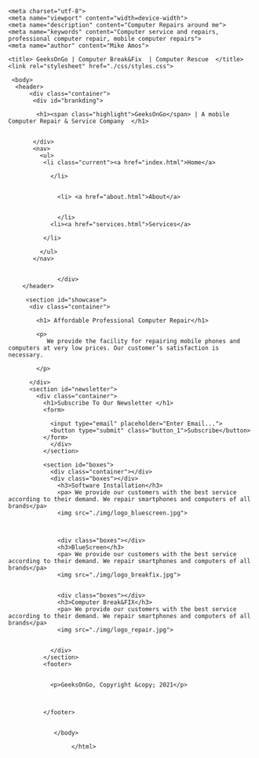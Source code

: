 <!DOCTYPE html>
  <html>
    <head>

    <meta charset="utf-8">
    <meta name="viewport" content="width=device-width">
    <meta name="description" content="Computer Repairs around me">
    <meta name="keywords" content="Computer service and repairs, professional computer repair, mobile computer repairs">
    <meta name="author" content="Mike Amos">
    
    <title> GeeksOnGo | Computer Break&Fix  | Computer Rescue  </title>
    <link rel="stylesheet" href="./css/styles.css">


  </head>

     <body>
      <header>
          <div class="container">
           <div id="brankding">

            <h1><span class="highlight">GeeksOnGo</span> | A mobile Computer Repair & Service Company  </h1>


           </div>
           <nav>
             <ul>
              <li class="current"><a href="index.html">Home</a>

                </li>
                

                  <li> <a href="about.html">About</a>
                    

                  </li>
                <li><a href="services.html">Services</a>

              </li>

             </ul>
           </nav>


                  </div>
        </header>

         <section id="showcase">
          <div class="container">

            <h1> Affordable Professional Computer Repair</h1>
            
            <p>
               We provide the facility for repairing mobile phones and computers at very low prices. Our customer’s satisfaction is necessary. 

            </p>

          </div>
          <section id="newsletter">
            <div class="container">
              <h1>Subscribe To Our Newsletter </h1>
              <form>
                
                <input type="email" placeholder="Enter Email...">
                <button type="submit" class="button_1">Subscribe</button>
              </form>
                </div>
              </section>

              <section id="boxes">
                <div class="container"></div>
                <div class="boxes"></div>
                  <h3>Software Installation</h3>
                  <pa> We provide our customers with the best service according to their demand. We repair smartphones and computers of all brands</pa>
                  <img src="./img/logo_bluescreen.jpg">

                
                  
                  <div class="boxes"></div>
                  <h3>BlueScreen</h3>
                  <pa> We provide our customers with the best service according to their demand. We repair smartphones and computers of all brands</pa>
                  <img src="./img/logo_breakfix.jpg">


                  <div class="boxes"></div>
                  <h3>Computer Break&FIX</h3>
                  <pa> We provide our customers with the best service according to their demand. We repair smartphones and computers of all brands</pa>
                  <img src="./img/logo_repair.jpg">

                   
                </div>
              </section>
              <footer>
                

                <p>GeeksOnGo, Copyright &copy; 2021</p>



              </footer>
      

                 </body>

                      </html>
